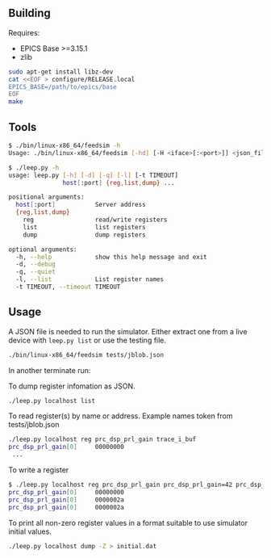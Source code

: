 Building
--------

Requires:

* EPICS Base >=3.15.1
* zlib

```sh
sudo apt-get install libz-dev
cat <<EOF > configure/RELEASE.local
EPICS_BASE=/path/to/epics/base
EOF
make
```

Tools
-----

```sh
$ ./bin/linux-x86_64/feedsim -h
Usage: ./bin/linux-x86_64/feedsim [-hd] [-H <iface>[:<port>]] <json_file> [initials_file]
```

```sh
$ ./leep.py -h
usage: leep.py [-h] [-d] [-q] [-l] [-t TIMEOUT]
               host[:port] {reg,list,dump} ...

positional arguments:
  host[:port]           Server address
  {reg,list,dump}
    reg                 read/write registers
    list                list registers
    dump                dump registers

optional arguments:
  -h, --help            show this help message and exit
  -d, --debug
  -q, --quiet
  -l, --list            List register names
  -t TIMEOUT, --timeout TIMEOUT
```

Usage
-----

A JSON file is needed to run the simulator.
Either extract one from a live device with `leep.py list` or
use the testing file.

```sh
./bin/linux-x86_64/feedsim tests/jblob.json
```

In another terminate run:

To dump register infomation as JSON.

```sh
./leep.py localhost list
```

To read register(s) by name or address.
Example names token from tests/jblob.json

```sh
./leep.py localhost reg prc_dsp_prl_gain trace_i_buf
prc_dsp_prl_gain[0]     00000000
 ...
```

To write a register

```sh
$ ./leep.py localhost reg prc_dsp_prl_gain prc_dsp_prl_gain=42 prc_dsp_prl_gain
prc_dsp_prl_gain[0]     00000000
prc_dsp_prl_gain[0]     0000002a
prc_dsp_prl_gain[0]     0000002a
```

To print all non-zero register values in a format suitable
to use simulator initial values.

```sh
./leep.py localhost dump -Z > initial.dat
```
